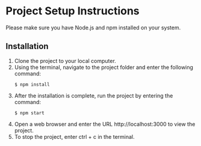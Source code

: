 # Project Setup Instructions

 Please make sure you have Node.js and npm installed on your system.

## Installation

1. Clone the project to your local computer.
2. Using the terminal, navigate to the project folder and enter the following command:
   ```
   $ npm install
   ```
4. After the installation is complete, run the project by entering the command:
   ```
   $ npm start
   ```
5. Open a web browser and enter the URL http://localhost:3000 to view the project.
6. To stop the project, enter ctrl + c in the terminal.
